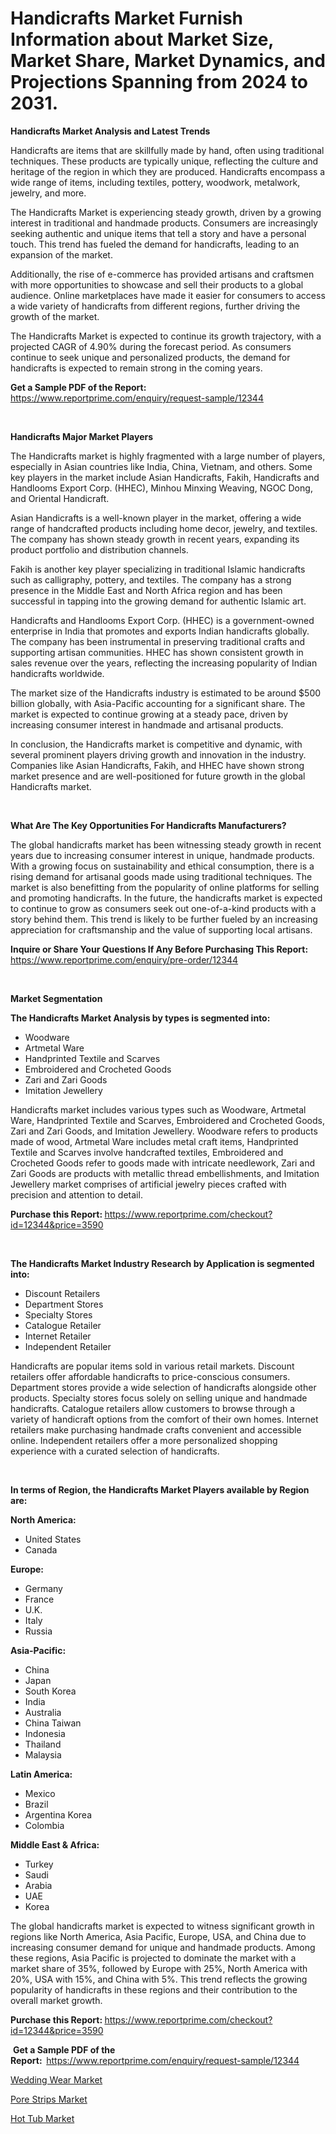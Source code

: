 <p><h1>Handicrafts Market Furnish Information about Market Size, Market Share, Market Dynamics, and Projections Spanning from 2024 to 2031.</h1></p><p><strong>Handicrafts Market Analysis and Latest Trends</strong></p>
<p><p>Handicrafts are items that are skillfully made by hand, often using traditional techniques. These products are typically unique, reflecting the culture and heritage of the region in which they are produced. Handicrafts encompass a wide range of items, including textiles, pottery, woodwork, metalwork, jewelry, and more.</p><p>The Handicrafts Market is experiencing steady growth, driven by a growing interest in traditional and handmade products. Consumers are increasingly seeking authentic and unique items that tell a story and have a personal touch. This trend has fueled the demand for handicrafts, leading to an expansion of the market.</p><p>Additionally, the rise of e-commerce has provided artisans and craftsmen with more opportunities to showcase and sell their products to a global audience. Online marketplaces have made it easier for consumers to access a wide variety of handicrafts from different regions, further driving the growth of the market.</p><p>The Handicrafts Market is expected to continue its growth trajectory, with a projected CAGR of 4.90% during the forecast period. As consumers continue to seek unique and personalized products, the demand for handicrafts is expected to remain strong in the coming years.</p></p>
<p><strong>Get a Sample PDF of the Report:&nbsp;</strong> <a href="https://www.reportprime.com/enquiry/request-sample/12344">https://www.reportprime.com/enquiry/request-sample/12344</a></p>
<p>&nbsp;</p>
<p><strong>Handicrafts Major Market Players</strong></p>
<p><p>The Handicrafts market is highly fragmented with a large number of players, especially in Asian countries like India, China, Vietnam, and others. Some key players in the market include Asian Handicrafts, Fakih, Handicrafts and Handlooms Export Corp. (HHEC), Minhou Minxing Weaving, NGOC Dong, and Oriental Handicraft.</p><p>Asian Handicrafts is a well-known player in the market, offering a wide range of handcrafted products including home decor, jewelry, and textiles. The company has shown steady growth in recent years, expanding its product portfolio and distribution channels.</p><p>Fakih is another key player specializing in traditional Islamic handicrafts such as calligraphy, pottery, and textiles. The company has a strong presence in the Middle East and North Africa region and has been successful in tapping into the growing demand for authentic Islamic art.</p><p>Handicrafts and Handlooms Export Corp. (HHEC) is a government-owned enterprise in India that promotes and exports Indian handicrafts globally. The company has been instrumental in preserving traditional crafts and supporting artisan communities. HHEC has shown consistent growth in sales revenue over the years, reflecting the increasing popularity of Indian handicrafts worldwide.</p><p>The market size of the Handicrafts industry is estimated to be around $500 billion globally, with Asia-Pacific accounting for a significant share. The market is expected to continue growing at a steady pace, driven by increasing consumer interest in handmade and artisanal products.</p><p>In conclusion, the Handicrafts market is competitive and dynamic, with several prominent players driving growth and innovation in the industry. Companies like Asian Handicrafts, Fakih, and HHEC have shown strong market presence and are well-positioned for future growth in the global Handicrafts market.</p></p>
<p>&nbsp;</p>
<p><strong>What Are The Key Opportunities For Handicrafts Manufacturers?</strong></p>
<p><p>The global handicrafts market has been witnessing steady growth in recent years due to increasing consumer interest in unique, handmade products. With a growing focus on sustainability and ethical consumption, there is a rising demand for artisanal goods made using traditional techniques. The market is also benefitting from the popularity of online platforms for selling and promoting handicrafts. In the future, the handicrafts market is expected to continue to grow as consumers seek out one-of-a-kind products with a story behind them. This trend is likely to be further fueled by an increasing appreciation for craftsmanship and the value of supporting local artisans.</p></p>
<p><strong>Inquire or Share Your Questions If Any Before Purchasing This Report:</strong> <a href="https://www.reportprime.com/enquiry/pre-order/12344">https://www.reportprime.com/enquiry/pre-order/12344</a></p>
<p>&nbsp;</p>
<p><strong>Market Segmentation</strong></p>
<p><strong>The Handicrafts Market Analysis by types is segmented into:</strong></p>
<p><ul><li>Woodware</li><li>Artmetal Ware</li><li>Handprinted Textile and Scarves</li><li>Embroidered and Crocheted Goods</li><li>Zari and Zari Goods</li><li>Imitation Jewellery</li></ul></p>
<p><p>Handicrafts market includes various types such as Woodware, Artmetal Ware, Handprinted Textile and Scarves, Embroidered and Crocheted Goods, Zari and Zari Goods, and Imitation Jewellery. Woodware refers to products made of wood, Artmetal Ware includes metal craft items, Handprinted Textile and Scarves involve handcrafted textiles, Embroidered and Crocheted Goods refer to goods made with intricate needlework, Zari and Zari Goods are products with metallic thread embellishments, and Imitation Jewellery market comprises of artificial jewelry pieces crafted with precision and attention to detail.</p></p>
<p><strong>Purchase this Report:&nbsp;</strong><a href="https://www.reportprime.com/checkout?id=12344&price=3590">https://www.reportprime.com/checkout?id=12344&price=3590</a></p>
<p>&nbsp;</p>
<p><strong>The Handicrafts Market Industry Research by Application is segmented into:</strong></p>
<p><ul><li>Discount Retailers</li><li>Department Stores</li><li>Specialty Stores</li><li>Catalogue Retailer</li><li>Internet Retailer</li><li>Independent Retailer</li></ul></p>
<p><p>Handicrafts are popular items sold in various retail markets. Discount retailers offer affordable handicrafts to price-conscious consumers. Department stores provide a wide selection of handicrafts alongside other products. Specialty stores focus solely on selling unique and handmade handicrafts. Catalogue retailers allow customers to browse through a variety of handicraft options from the comfort of their own homes. Internet retailers make purchasing handmade crafts convenient and accessible online. Independent retailers offer a more personalized shopping experience with a curated selection of handicrafts.</p></p>
<p>&nbsp;</p>
<p><strong>In terms of Region, the Handicrafts Market Players available by Region are:</strong></p>
<p>
    <p> <strong> North America: </strong>
        <ul>
            <li>United States</li>
            <li>Canada</li>
        </ul>
        </p> 
    <p> <strong> Europe: </strong>
        <ul>
            <li>Germany</li>
            <li>France</li>
            <li>U.K.</li>
            <li>Italy</li>
            <li>Russia</li>
        </ul>
        </p> 
    <p> <strong> Asia-Pacific: </strong>
        <ul>
            <li>China</li>
            <li>Japan</li>
            <li>South Korea</li>
            <li>India</li>
            <li>Australia</li>
            <li>China Taiwan</li>
            <li>Indonesia</li>
            <li>Thailand</li>
            <li>Malaysia</li>
        </ul>
        </p> 
    <p> <strong> Latin America: </strong>
        <ul>
            <li>Mexico</li>
            <li>Brazil</li>
            <li>Argentina Korea</li>
            <li>Colombia</li>
        </ul>
        </p> 
    <p> <strong> Middle East & Africa: </strong>
        <ul>
            <li>Turkey</li>
            <li>Saudi</li>
            <li>Arabia</li>
            <li>UAE</li>
            <li>Korea</li>
        </ul>
    </p>
    </p>
<p><p>The global handicrafts market is expected to witness significant growth in regions like North America, Asia Pacific, Europe, USA, and China due to increasing consumer demand for unique and handmade products. Among these regions, Asia Pacific is projected to dominate the market with a market share of 35%, followed by Europe with 25%, North America with 20%, USA with 15%, and China with 5%. This trend reflects the growing popularity of handicrafts in these regions and their contribution to the overall market growth.</p></p>
<p><strong>Purchase this Report: </strong><a href="https://www.reportprime.com/checkout?id=12344&price=3590">https://www.reportprime.com/checkout?id=12344&price=3590</a></p>
<p>&nbsp;<strong>Get a Sample PDF of the Report:&nbsp;&nbsp;</strong><a href="https://www.reportprime.com/enquiry/request-sample/12344">https://www.reportprime.com/enquiry/request-sample/12344</a></p>
<p><strong></strong></p>
<p><p><a href="https://github.com/nathandecarvalho/Market-Research-Report-List-2/blob/main/wedding-wear-market.md">Wedding Wear Market</a></p><p><a href="https://github.com/kosella/Market-Research-Report-List-2/blob/main/pore-strips-market.md">Pore Strips Market</a></p><p><a href="https://github.com/kufem1/Market-Research-Report-List-1/blob/main/hot-tub-market.md">Hot Tub Market</a></p></p>